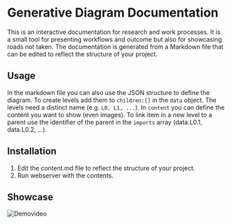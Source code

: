 # Generative Diagram Documentation

This is an interactive documentation for research and work processes. It is a small tool for presenting workflows and outcome but also for showcasing roads not taken. The documentation is generated from a Markdown file that can be edited to reflect the structure of your project. 

## Usage
In the markdown file you can also use the JSON structure to define the diagram. To create levels add them to <code>children:[]</code> in the <code>data</code> object. The levels need a distinct name (e.g. <code>L0, L1, ...</code>). In <code>content</code> you can define the content you want to show (even images). To link item in a new level to a parent use the identifier of the parent in the <code>imports</code> array (data.L0.1, data.L0.2, ...).

## Installation

1. Edit the content.md file to reflect the structure of your project.
2. Run webserver with the contents.

## Showcase

![Demovideo](./media/demonstration.gif)